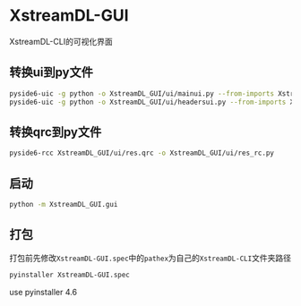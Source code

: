 # XstreamDL-GUI

XstreamDL-CLI的可视化界面

## 转换ui到py文件

```bash
pyside6-uic -g python -o XstreamDL_GUI/ui/mainui.py --from-imports XstreamDL_GUI/ui/main.ui
pyside6-uic -g python -o XstreamDL_GUI/ui/headersui.py --from-imports XstreamDL_GUI/ui/headers.ui
```

## 转换qrc到py文件

```bash
pyside6-rcc XstreamDL_GUI/ui/res.qrc -o XstreamDL_GUI/ui/res_rc.py
```

## 启动

```bash
python -m XstreamDL_GUI.gui
```

## 打包

打包前先修改`XstreamDL-GUI.spec`中的`pathex`为自己的`XstreamDL-CLI`文件夹路径

```bash
pyinstaller XstreamDL-GUI.spec
```

use pyinstaller 4.6